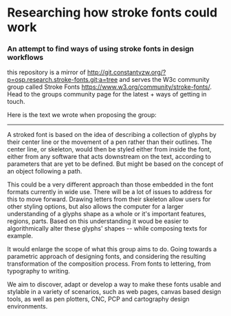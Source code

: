 # Researching how stroke fonts could work

### An attempt to find ways of using stroke fonts in design workflows 

this repository is a mirror of http://git.constantvzw.org/?p=osp.research.stroke-fonts.git;a=tree and serves the W3c community group called Stroke Fonts https://www.w3.org/community/stroke-fonts/.
Head to the groups community page for the latest + ways of getting in touch.

Here is the text we wrote when proposing the group:

---

A stroked font is based on the idea of describing a collection of glyphs by their center line or the movement of a pen rather than their outlines. The center line, or skeleton, would then be styled either from inside the font, either from any software that acts downstream on the text, according to parameters that are yet to be defined. But might be based on the concept of an object following a path. 

This could be a very different approach than those embedded in the font formats currently in wide use. There will be a lot of issues to address for this to move forward. Drawing letters from their skeleton allow users for other styling options, but also allows the computer for a larger understanding of a glyphs shape as a whole or it's important features, regions, parts. Based on this understanding it woud be easier to algorithmically alter these glyphs' shapes -- while composing texts for example. 

It would enlarge the scope of what this group aims to do. Going towards a parametric approach of designing fonts, and considering the resulting transformation of the composition process. From fonts to lettering, from typography to writing. 

We aim to discover, adapt or develop a way to make these fonts usable and stylable in a variety of scenarios, such as web pages, canvas based design tools, as well as pen plotters, CNC, PCP and cartography design environments.
